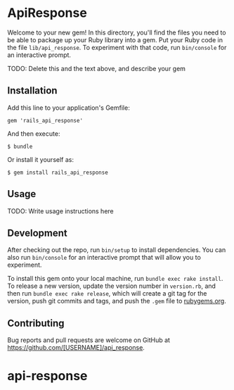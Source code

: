 # ApiResponse

Welcome to your new gem! In this directory, you'll find the files you need to be able to package up your Ruby library into a gem. Put your Ruby code in the file `lib/api_response`. To experiment with that code, run `bin/console` for an interactive prompt.

TODO: Delete this and the text above, and describe your gem

## Installation

Add this line to your application's Gemfile:

```rails
gem 'rails_api_response'
```

And then execute:

    $ bundle

Or install it yourself as:

    $ gem install rails_api_response

## Usage

TODO: Write usage instructions here

## Development

After checking out the repo, run `bin/setup` to install dependencies. You can also run `bin/console` for an interactive prompt that will allow you to experiment.

To install this gem onto your local machine, run `bundle exec rake install`. To release a new version, update the version number in `version.rb`, and then run `bundle exec rake release`, which will create a git tag for the version, push git commits and tags, and push the `.gem` file to [rubygems.org](https://rubygems.org).

## Contributing

Bug reports and pull requests are welcome on GitHub at https://github.com/[USERNAME]/api_response.

# api-response
